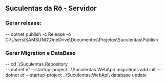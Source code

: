 ## Suculentas da Rô - Servidor

### Gerar release:
-- dotnet publish -c Release -o C:\Users\SAMSUNG\OneDrive\Documentos\Projetos\Suculentas\Publish

### Gerar Migration e DataBase
-- cd .\Suculentas.Repository\
-- dotnet ef --startup-project ..\Suculentas.WebApi\  migrations add init
-- dotnet ef --startup-project ..\Suculentas.WebApi\ database update